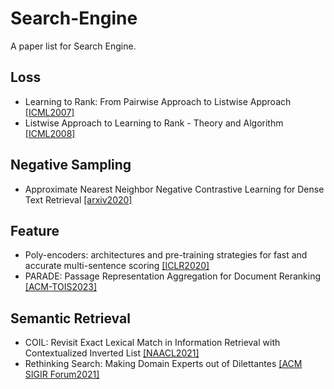# Search-Engine
A paper list for Search Engine.
## Loss
- Learning to Rank: From Pairwise Approach to Listwise Approach [[ICML2007]](https://www.microsoft.com/en-us/research/wp-content/uploads/2016/02/tr-2007-40.pdf)
- Listwise Approach to Learning to Rank - Theory and Algorithm [[ICML2008]](https://d1wqtxts1xzle7.cloudfront.net/5649467/10.1.1.159.4141-libre.pdf?1390842374=&response-content-disposition=inline%3B+filename%3DListwise_approach_to_learning_to_rank_th.pdf&Expires=1705323263&Signature=XVMTHAVraw7ckdYbkQT03RAQS-81Be1FQEc~JBp1JPlcoKZWzP7TBWZ2J~F8Wudz1zVERjr5~kmNaviAywPeV90ImirjD48kQg7l2AIkCznVhC-m-Nb1v1hLUAVQBwANis5UIBW1KQ9QbLhx~qEAlQBwqV8XFh7DUP77i4WSBcXS-UCAJ1RoR5NgHFNyOJzSFs1ikKP6DkmufSAMdtfzmaqVJJ2SyxQoh2UwF2E~6lth3eAKRWvK~6hBoFQ3sUuy6XKv3umN8zRO6unwLZlXsfVxUR7MqJmgKhT~Cc53kuFoQAmIihN-jW4VKunNGQ9DMCln-Ht53HB2bG6MzlhRHQ__&Key-Pair-Id=APKAJLOHF5GGSLRBV4ZA)
## Negative Sampling
- Approximate Nearest Neighbor Negative Contrastive Learning for Dense Text Retrieval [[arxiv2020]](https://arxiv.org/pdf/2007.00808.pdf)
## Feature
- Poly-encoders: architectures and pre-training strategies for fast and accurate multi-sentence scoring [[ICLR2020]](https://arxiv.org/pdf/1905.01969.pdf)
- PARADE: Passage Representation Aggregation for Document Reranking [[ACM-TOIS2023]](https://arxiv.org/pdf/2008.09093.pdf)
## Semantic Retrieval
- COIL: Revisit Exact Lexical Match in Information Retrieval with Contextualized Inverted List [[NAACL2021]](https://arxiv.org/pdf/2104.07186.pdf)
- Rethinking Search: Making Domain Experts out of Dilettantes [[ACM SIGIR Forum2021]](https://arxiv.org/pdf/2105.02274.pdf)
